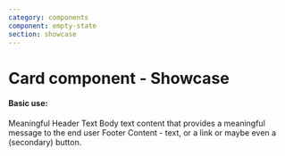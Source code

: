 ```yaml
---
category: components
component: empty-state
section: showcase
---
```


<h1>Card component - Showcase</h1>

<section data-test-percy data-section="showcase">
  
  <h4 class="dummy-h4">Basic use:</h4>
  <Hds::EmptyState as |E|>
    <E.Header>Meaningful Header Text</E.Header>
    <E.Body>Body text content that provides a meaningful message to the end user</E.Body>
    <E.Footer>Footer Content - text, or a link or maybe even a (secondary) button.</E.Footer>
  </Hds::EmptyState>
</section>
